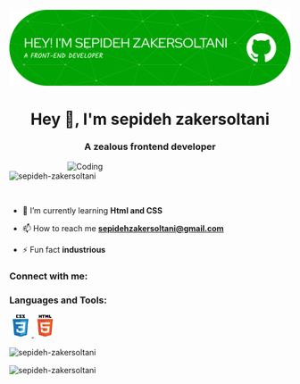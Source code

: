 ![Header Banner](https://raw.githubusercontent.com/sepideh-zakersoltani/sepideh-zakersoltani/main/github-header-banner%20(1).png)

<h1 align="center">Hey 👋, I'm sepideh zakersoltani</h1>
<h3 align="center">A zealous frontend developer</h3>
<img align="right" alt="Coding" width="400" src="https://media.tenor.com/IF2JdxzmyN4AAAAj/coding-girl.gif">
<p align="left"> <img src="https://komarev.com/ghpvc/?username=sepideh-zakersoltani&label=Profile%20views&color=0e75b6&style=flat" alt="sepideh-zakersoltani" /> </p>

<p align="left"> <a href="https://twitter.com/" target="blank"><img src="https://img.shields.io/twitter/follow/?logo=twitter&style=for-the-badge" alt="" /></a> </p>

- 🌱 I’m currently learning **Html and CSS**

- 📫 How to reach me **sepidehzakersoltani@gmail.com**

- ⚡ Fun fact **industrious**

<h3 align="left">Connect with me:</h3>
<p align="left">
</p>

<h3 align="left">Languages and Tools:</h3>
<p align="left"> <a href="https://www.w3schools.com/css/" target="_blank" rel="noreferrer"> <img src="https://raw.githubusercontent.com/devicons/devicon/master/icons/css3/css3-original-wordmark.svg" alt="css3" width="40" height="40"/> </a> <a href="https://www.w3.org/html/" target="_blank" rel="noreferrer"> <img src="https://raw.githubusercontent.com/devicons/devicon/master/icons/html5/html5-original-wordmark.svg" alt="html5" width="40" height="40"/> </a> </p>

<p><img align="center" src="https://github-readme-stats.vercel.app/api/top-langs?username=sepideh-zakersoltani&show_icons=true&locale=en&layout=compact" alt="sepideh-zakersoltani" /></p>

<p><img align="center" src="https://github-readme-streak-stats.herokuapp.com/?user=sepideh-zakersoltani&" alt="sepideh-zakersoltani" /></p>
